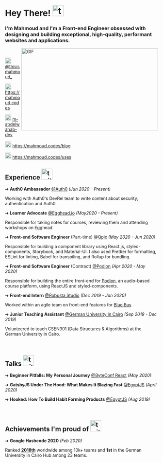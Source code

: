 # Hey There! <img src="https://user-images.githubusercontent.com/27310414/88125741-37525480-cbd0-11ea-8b1d-7bb917bb8d89.gif" alt="twitter" width="36" height="36"/>


### I'm Mahmoud and I'm a Front-end Engineer obsessed with designing and building exceptional, high-quality, performant websites and applications.

<img align="right" height="270px" width="450px" alt="GIF" src="https://mahmoud.codes/static/coding-74ebaac55a1d7aae7cabe6d05bf9a7b1.svg" />

<br/>

<div align="left">
  
<img src="https://user-images.githubusercontent.com/27310414/88126694-6b2e7980-cbd2-11ea-88d5-96045329b3d6.png" alt="twitter" width="20" height="20"/> [@thisismahmoud_](https://twitter.com/thisismahmoud_)

<img src="https://user-images.githubusercontent.com/27310414/88126696-6bc71000-cbd2-11ea-8726-ff4301da3c55.png" alt="personal website" width="20" height="20"/> https://mahmoud.codes

<img src="https://user-images.githubusercontent.com/27310414/88126699-6c5fa680-cbd2-11ea-94ef-0385cf08206d.png" alt="linkedin" width="20" height="20"/>  [m-abdelwahab-dev](https://www.linkedin.com/in/m-abdelwahab-dev/)

<img src="https://user-images.githubusercontent.com/27310414/88126702-6c5fa680-cbd2-11ea-860f-5acacd08316c.png" alt="blog" width="20" height="20"/>  https://mahmoud.codes/blog

<img src="https://user-images.githubusercontent.com/27310414/88126703-6cf83d00-cbd2-11ea-81a1-c632be2e9edc.png" alt="tools used" width="20" height="20"/> https://mahmoud.codes/uses

</div>

## Experience <img src="https://user-images.githubusercontent.com/27310414/88125498-b4c99500-cbcf-11ea-9766-628cdef39daa.gif" alt="twitter" width="36" height="36"/> 

➔ **Auth0 Ambassador** [@Auth0](https://auth0.com) _(Jun 2020 - Present)_

Working with Auth0's DevRel team to write content about security, authentication and Auth0

➔ **Learner Advocate** [@Egghead.io](https://egghead.io) _(May2020 - Present)_

Responsible for taking notes for courses, reviewing them and attending workshops on Egghead

➔ **Front-end Software Engineer** (Part-time) [@Qpix](https://qpix.io/) _(May 2020 - Jun 2020)_

Responsible for building a component library using React.js, styled-components, Storybook, and Material-UI. I also used Prettier for formatting, ESLint for linting, Babel for transpiling, and Rollup for bundling.

➔ **Front-end Software Engineer** (Contract) [@Podion](https://podion.co/) _(Apr 2020 - May 2020)_

Responsible for building the entire front-end for [Podion](https://podion.co), an audio-based course platform, using ReactJS and styled-components.

➔ **Front-end Intern** [@Robusta Studio](https://robustastudio.com) _(Dec 2019 - Jan 2020)_

Worked within an agile team on front-end features for [Blue Bus](https://bluebus.com.eg/)

➔ **Junior Teaching Assistant** [@German University in Cairo](http://guc.edu.eg)  _(Sep 2019 - Dec 2019)_

Volunteered to teach CSEN301 (Data Structures & Algorithms) at the German University in Cairo.

<br/>

## Talks  <img src="https://user-images.githubusercontent.com/27310414/88125684-18ec5900-cbd0-11ea-82f0-709031e56a03.gif" alt="twitter" width="36" height="36"/>   

➔ **Beginner Pitfalls: My Personal Journey** [@ByteConf React](https://www.bytesized.xyz/conferences/byteconf-react-2020/) _(May 2020)_

➔ **GatsbyJS Under The Hood: What Makes It Blazing Fast** [@EgyptJS](https://www.meetup.com/EgyptJS/events/269752047/) _(April 2020)_

➔ **Hooked: How To Build Habit Forming Products** [@EgyptJS](https://www.meetup.com/EgyptJS/events/260794616/) _(Aug 2019)_

<br/>

## Achievements I'm proud of <img src="https://user-images.githubusercontent.com/27310414/88125586-e0e51600-cbcf-11ea-9202-14cdb679dc05.gif" alt="twitter" width="36" height="36"/>  

➔ **Google Hashcode 2020** _(Feb 2020)_ 

Ranked [**2018th**](https://codingcompetitions.withgoogle.com/hashcode/certificate/round/00000000001a006c) worldwide among 10k+ teams and **1st** in the German University in Cairo Hub among 23 teams.

